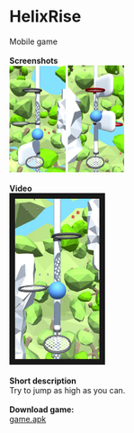# HelixRise
Mobile game <br ><br >
**Screenshots** <br >
<img src="Screenshot_20190907_174545_com.RedRock.HelixRiseWIP.jpg" width= "100">
<img src="Screenshot_20190907_174607_com.RedRock.HelixRiseWIP.jpg" width= "100">
<br ><br >
**Video**<br >
<a href="movie23.mp4" target="_blank"><img src="Screenshot_20190907_174447_com.RedRock.HelixRiseWIP.jpg" 
alt="" width="150" border="10" /></a>
<br ><br >
**Short description**<br >
Try to jump as high as you can.
<br ><br >
**Download game:**<br >
[game.apk](Game.apk)
